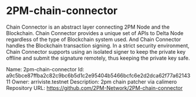 # 2PM-chain-connector

Chain Connector is an abstract layer connecting 2PM Node and the Blockchain. Chain Connector provides a unique set of APIs to Delta Node regardless of the type of Blockchain system used. And Chain Connector handles the Blockchain transaction signing. In a strict security environment, Chain Connector supports using an isolated signer to keep the private key offline and submit the signature remotely, thus keeping the private key safe.

Name: 2pm-chain-connector
Id: a9c5bce87ffba2c82c9bc6b5d1c2e95404b5466bcfc6e2d2dca62f77a6214311
Owner: arriviste.testnet
Description: 2pm chain patcher via calimero
Repository URL: https://github.com/2PM-Network/2PM-chain-connector
